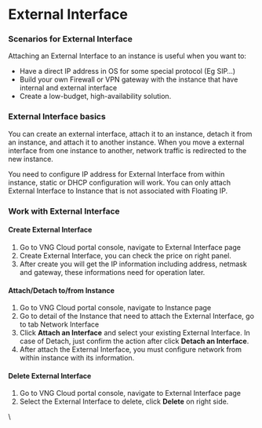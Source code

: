 # External Interface

### **Scenarios for External Interface** <a href="#externalinterface-scenariosforexternalinterface" id="externalinterface-scenariosforexternalinterface"></a>

Attaching an External Interface to an instance is useful when you want to:

* Have a direct IP address in OS for some special protocol (Eg SIP…)
* Build your own Firewall or VPN gateway with the instance that have internal and external interface
* Create a low-budget, high-availability solution.

### **External Interface basics** <a href="#externalinterface-externalinterfacebasics" id="externalinterface-externalinterfacebasics"></a>

You can create an external interface, attach it to an instance, detach it from an instance, and attach it to another instance. When you move a external interface from one instance to another, network traffic is redirected to the new instance.

You need to configure IP address for External Interface from within instance, static or DHCP configuration will work. You can only attach External Interface to Instance that is not associated with Floating IP.

### **Work with External Interface** <a href="#externalinterface-workwithexternalinterface" id="externalinterface-workwithexternalinterface"></a>

#### Create External Interface <a href="#externalinterface-createexternalinterface" id="externalinterface-createexternalinterface"></a>

1. Go to VNG Cloud portal console, navigate to External Interface page
2. Create External Interface, you can check the price on right panel.
3. After create you will get the IP information including address, netmask and gateway, these informations need for operation later.

#### Attach/Detach to/from Instance <a href="#externalinterface-attach-detachto-frominstance" id="externalinterface-attach-detachto-frominstance"></a>

1. Go to VNG Cloud portal console, navigate to Instance page
2. Go to detail of the Instance that need to attach the External Interface, go to tab Network Interface
3. Click **Attach an Interface** and select your existing External Interface. In case of Detach, just confirm the action after click **Detach an Interface**.
4. After attach the External Interface, you must configure network from within instance with its information.

#### Delete External Interface <a href="#externalinterface-deleteexternalinterface" id="externalinterface-deleteexternalinterface"></a>

1. Go to VNG Cloud portal console, navigate to External Interface page
2. Select the External Interface to delete, click **Delete** on right side.

\
